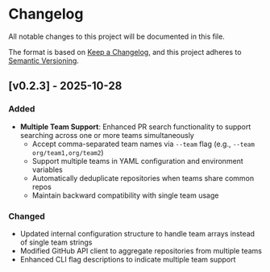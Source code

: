 # Changelog

All notable changes to this project will be documented in this file.

The format is based on [Keep a Changelog](https://keepachangelog.com/en/1.0.0/),
and this project adheres to [Semantic Versioning](https://semver.org/spec/v2.0.0.html).

## [v0.2.3] - 2025-10-28

### Added

- **Multiple Team Support**: Enhanced PR search functionality to support searching across one or more teams simultaneously
  - Accept comma-separated team names via `--team` flag (e.g., `--team org/team1,org/team2`)
  - Support multiple teams in YAML configuration and environment variables
  - Automatically deduplicate repositories when teams share common repos
  - Maintain backward compatibility with single team usage

### Changed

- Updated internal configuration structure to handle team arrays instead of single team strings
- Modified GitHub API client to aggregate repositories from multiple teams
- Enhanced CLI flag descriptions to indicate multiple team support

